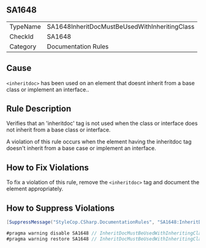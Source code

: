 ﻿## SA1648

<table>
<tr>
  <td>TypeName</td>
  <td>SA1648InheritDocMustBeUsedWithInheritingClass</td>
</tr>
<tr>
  <td>CheckId</td>
  <td>SA1648</td>
</tr>
<tr>
  <td>Category</td>
  <td>Documentation Rules</td>
</tr>
</table>

## Cause

`<inheritdoc>` has been used on an element that doesnt inherit from a base class or implement an interface..

## Rule Description

Verifies that an 'inheritdoc' tag is not used when the class or interface does not inherit from a base class or interface.

A violation of this rule occurs when the element having the inheritdoc tag doesn't inherit from a base case or implement an interface.

## How to Fix Violations

To fix a violation of this rule, remove the `<inheritdoc>` tag and document the element appropriately.

## How to Suppress Violations

```csharp
[SuppressMessage("StyleCop.CSharp.DocumentationRules", "SA1648:InheritDocMustBeUsedWithInheritingClass", Justification = "Reviewed.")]
```

```csharp
#pragma warning disable SA1648 // InheritDocMustBeUsedWithInheritingClass
#pragma warning restore SA1648 // InheritDocMustBeUsedWithInheritingClass
```
